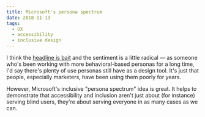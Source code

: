 ```yaml
---
title: Microsoft's persona spectrum
date: 2018-11-13
tags:
  - UX
  - accessibility
  - inclusive design
---
```


I think the [headline is bait](https://medium.com/microsoft-design/kill-your-personas-1c332d4908cc) and the sentiment is a little radical — as someone who's been working with more behavioral-based personas for a long time, I'd say there's plenty of use personas still have as a design tool. It's just that people, especially marketers, have been using them poorly for years.

However, Microsoft's inclusive "persona spectrum" idea is great. It helps to demonstrate that accessibility and inclusion aren't just about (for instance) serving blind users, they're about serving everyone in as many cases as we can.
